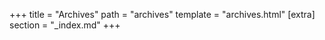+++
title = "Archives"
path = "archives"
template = "archives.html"
[extra]
section = "_index.md"
+++
